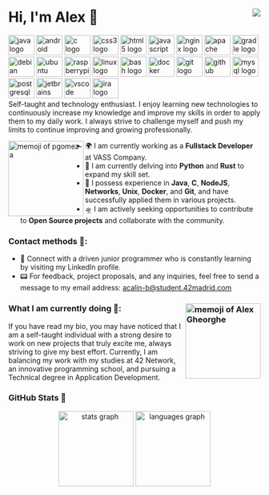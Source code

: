 Hi, I'm Alex 👋 <img align="right" src="https://visitor-badge.laobi.icu/badge?page_id=alexeses.alexeses&right_color=forestgreen&left_text=Viewers"/>
==============================
<div align="left">
  <img src="https://cdn.jsdelivr.net/gh/devicons/devicon/icons/java/java-original.svg" height="40" width="52" alt="java logo"  />
  <img src="https://cdn.jsdelivr.net/gh/devicons/devicon/icons/android/android-original.svg" height="40" width="52" alt="android logo"  />
  <img src="https://cdn.jsdelivr.net/gh/devicons/devicon/icons/c/c-original.svg" height="40" width="52" alt="c logo"  />
  <img src="https://cdn.jsdelivr.net/gh/devicons/devicon/icons/css3/css3-original.svg" height="40" width="52" alt="css3 logo"  />
  <img src="https://cdn.jsdelivr.net/gh/devicons/devicon/icons/html5/html5-original.svg" height="40" width="52" alt="html5 logo"  />
  <img src="https://cdn.jsdelivr.net/gh/devicons/devicon/icons/javascript/javascript-original.svg" height="40" width="52" alt="javascript logo"  />
  <img src="https://cdn.jsdelivr.net/gh/devicons/devicon/icons/nginx/nginx-original.svg" height="40" width="52" alt="nginx logo"  />
  <img src="https://cdn.jsdelivr.net/gh/devicons/devicon/icons/apache/apache-original.svg" height="40" width="52" alt="apache logo"  />
  <img src="https://cdn.jsdelivr.net/gh/devicons/devicon/icons/gradle/gradle-plain.svg" height="40" width="52" alt="gradle logo"  />
  <img src="https://cdn.jsdelivr.net/gh/devicons/devicon/icons/debian/debian-original.svg" height="40" width="52" alt="debian logo"  />
  <img src="https://cdn.jsdelivr.net/gh/devicons/devicon/icons/ubuntu/ubuntu-plain.svg" height="40" width="52" alt="ubuntu logo"  />
  <img src="https://cdn.jsdelivr.net/gh/devicons/devicon/icons/raspberrypi/raspberrypi-original.svg" height="40" width="52" alt="raspberrypi logo"  />
  <img src="https://cdn.jsdelivr.net/gh/devicons/devicon/icons/linux/linux-original.svg" height="40" width="52" alt="linux logo"  />
  <img src="https://cdn.jsdelivr.net/gh/devicons/devicon/icons/bash/bash-original.svg" height="40" width="52" alt="bash logo"  />
  <img src="https://cdn.jsdelivr.net/gh/devicons/devicon/icons/docker/docker-original.svg" height="40" width="52" alt="docker logo"  />
  <img src="https://cdn.jsdelivr.net/gh/devicons/devicon/icons/git/git-original.svg" height="40" width="52" alt="git logo"  />
  <img src="https://cdn.jsdelivr.net/gh/devicons/devicon/icons/github/github-original.svg" height="40" width="52" alt="github logo"  />
  <img src="https://cdn.jsdelivr.net/gh/devicons/devicon/icons/mysql/mysql-original.svg" height="40" width="52" alt="mysql logo"  />
  <img src="https://cdn.jsdelivr.net/gh/devicons/devicon/icons/postgresql/postgresql-original.svg" height="40" width="52" alt="postgresql logo"  />
  <img src="https://cdn.jsdelivr.net/gh/devicons/devicon/icons/jetbrains/jetbrains-original.svg" height="40" width="52" alt="jetbrains logo"  />
  <img src="https://cdn.jsdelivr.net/gh/devicons/devicon/icons/vscode/vscode-original.svg" height="40" width="52" alt="vscode logo"  />
  <img src="https://cdn.jsdelivr.net/gh/devicons/devicon/icons/jira/jira-original.svg" height="40" width="52" alt="jira logo"  />
</div>
Self-taught and technology enthusiast. I enjoy learning new technologies to continuously increase my knowledge and improve my skills in order to apply them to my daily work. I always strive to challenge myself and push my limits to continue improving and growing professionally.

<a><img width="150" alt="memoji of pgomez-a" align= "left" src="https://user-images.githubusercontent.com/46347629/227374546-2f8d8e42-2a7a-4ae7-a082-f9a05be47168.png"></a>

- 🌍 I am currently working as a **Fullstack Developer** at VASS Company.
- 🔭 I am currently delving into **Python** and **Rust** to expand my skill set.
- 👾 I possess experience in **Java**, **C**, **NodeJS**, **Networks**, **Unix**, **Docker**, and **Git**, and have successfully applied them in various projects.
- 🛸 I am actively seeking opportunities to contribute to **Open Source projects** and collaborate with the community.

### Contact methods 🤯:
- 🧠 Connect with a driven junior programmer who is constantly learning by visiting my LinkedIn profile.
- 📟 For feedback, project proposals, and any inquiries, feel free to send a message to my email address: <acalin-b@student.42madrid.com>

### What I am currently doing 🥸: <img width="150" alt="memoji of Alex Gheorghe" align = "right" src="https://user-images.githubusercontent.com/46347629/227481270-fb274901-ad0a-4dd6-a006-e04f3c752292.png">
If you have read my bio, you may have noticed that I am a self-taught individual with a strong desire to work on new projects that truly excite me, always striving to give my best effort. Currently, I am balancing my work with my studies at 42 Network, an innovative programming school, and pursuing a Technical degree in Application Development.

### GitHub Stats 🤩
<div align="center">
  <img src="https://github-readme-stats.vercel.app/api?username=alexeses&hide_title=false&hide_rank=false&show_icons=true&include_all_commits=true&count_private=true&disable_animations=false&theme=dark&locale=en&hide_border=true&custom_title=GitHub%20Stats" height="150" alt="stats graph"  />
  <img src="https://github-readme-stats.vercel.app/api/top-langs?username=alexeses&locale=en&hide_title=false&layout=compact&card_width=320&langs_count=6&theme=dark&hide_border=true" height="150" alt="languages graph"  />
</div>

